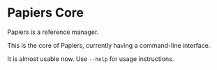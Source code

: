 # Papiers Core

Papiers is a reference manager.

This is the core of Papiers, currently having a command-line interface.

It is almost usable now. Use `--help` for usage instructions.
 
